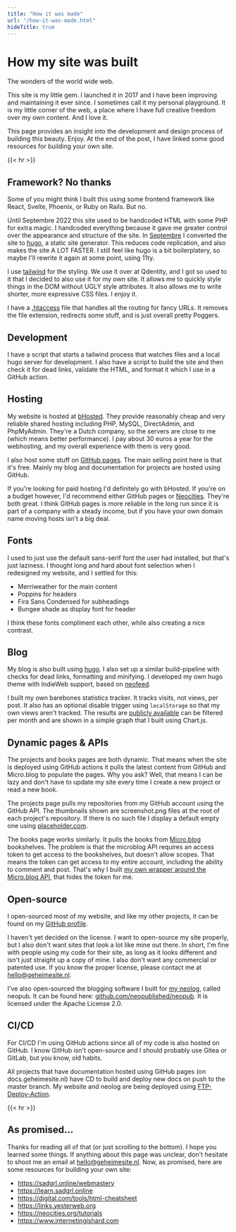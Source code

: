 ```yaml
---
title: "How it was made"
url: "/how-it-was-made.html"
hideTitle: true
---
```


<h1 class="mb-0">How my site was built</h1>
<p class="subtitle font-poppins font-semibold">The wonders of the world wide web.</p>

This site is my little gem. I launched it in 2017 and I have been improving and maintaining it ever since. I sometimes call it my personal playground. It is my little corner of the web, a place where I have full creative freedom over my own content. And I love it.

This page provides an insight into the development and design process of building this beauty. Enjoy. At the end of the post, I have linked some good resources for building your own site.

{{< hr >}}

## Framework? No thanks

Some of you might think I built this using some frontend framework like React, Svelte, Phoenix, or Ruby on Rails. But no.

Until Septembre 2022 this site used to be handcoded HTML with some PHP for extra magic. I handcoded everything because it gave me greater control over the appearance and structure of the site. In [Septembre](https://github.com/RobinBoers/geheimesite.nl/pull/3) I converted the site to [hugo](https://gohugo.io), a static site generator. This reduces code replication, and also makes the site A LOT FASTER. I still feel like hugo is a bit boilerplatery, so maybe I'll rewrite it again at some point, using 11ty.

I use [tailwind](https://tailwindcss.com) for the styling. We use it over at Qdentity, and I got so used to it that I decided to also use it for my own site. It allows me to quickly style things in the DOM without UGLY style attributes. It also allows me to write shorter, more expressive CSS files. I enjoy it.

I have a [.htaccess](https://github.com/RobinBoers/geheimesite.nl/blob/master/src/.htaccess) file that handles all the routing for fancy URLs. It removes the file extension, redirects some stuff, and is just overall pretty Poggers.

## Development

I have a script that starts a tailwind process that watches files and a local hugo server for development. I also have a script to build the site and then check it for dead links, validate the HTML, and format it which I use in a GitHub action.

## Hosting

My website is hosted at [bHosted](https://www.bhosted.nl/?ref=97f4c4a4b13e269e12cfd4f0352ba527). They provide reasonably cheap and very reliable shared hosting including PHP, MySQL, DirectAdmin, and PhpMyAdmin. They're a Dutch company, so the servers are close to me (which means better performance). I pay about 30 euros a year for the webhosting, and my overall experience with them is very good.

I also host some stuff on [GitHub pages](https://pages.github.com). The main selling point here is that it's free. Mainly my blog and documentation for projects are hosted using GitHub.

If you're looking for paid hosting I'd definitely go with bHosted. If you're on a budget however, I'd recommend either GitHub pages or [Neocities](https://neocities.org). They're both great. I think GitHub pages is more reliable in the long run since it is part of a company with a steady income, but if you have your own domain name moving hosts isn't a big deal.

## Fonts

I used to just use the default sans-serif font the user had installed, but that's just laziness. I thought long and hard about font selection when I redesigned my website, and I settled for this:

-   Merriweather for the main content
-   <span class="font-poppins">Poppins</span> for headers
-   <span class="font-fira">Fira Sans Condensed</span> for subheadings
-   <span class="font-display">Bungee shade</span> as display font for header

I think these fonts compliment each other, while also creating a nice contrast.

## Blog

My blog is also built using [hugo](https://gohugo.io). I also set up a similar build-pipeline with checks for dead links, formatting and minifying. I developed my own hugo theme with IndieWeb support, based on [neofeed](https://neofeed.dev).

I built my own barebones statistics tracker. It tracks visits, not views, per post. It also has an optional disable trigger using `localStorage` so that my own views aren't tracked. The results are [publicly available](/blog/stats) can be filtered per month and are shown in a simple graph that I built using Chart.js.

## Dynamic pages & APIs

The projects and books pages are both dynamic. That means when the site is deployed using GitHub actions it pulls the latest content from GitHub and Micro.blog to populate the pages. Why you ask? Well, that means I can be lazy and don't have to update my site every time I create a new project or read a new book.

The projects page pulls my repositories from my GitHub account using the GitHub API. The thumbnails shown are screenshot.png files at the root of each project's repository. If there is no such file I display a default empty one using [placeholder.com](https://placeholder.com).

The books page works similarly. It pulls the books from [Micro.blog](https://micro.blog) bookshelves. The problem is that the microblog API requires an access token to get access to the bookshelves, but doesn't allow scopes. That means the token can get access to my entire account, including the ability to comment and post. That's why I built [my own wrapper around the Micro.blog API](https://github.com/RobinBoers/api.geheimesite.nl/blob/master/books/README.md), that hides the token for me.

## Open-source

I open-sourced most of my website, and like my other projects, it can be found on my [GitHub profile](https://github.com/RobinBoers/geheimesite.nl).

I haven't yet decided on the license. I want to open-source my site properly, but I also don't want sites that look a lot like mine out there. In short, I'm fine with people using my code for their site, as long as it looks different and isn't just straight up a copy of mine. I also don't want any commercial or patented use. If you know the proper license, please contact me at [hello@geheimesite.nl](mailto:hello@geheimesite.nl).

I've also open-sourced the blogging software I built for [my neolog](https://micro.geheimesite.nl), called neopub. It can be found here: [github.com/neopublished/neopub](https://github.com/neopublished/neopub). It is licensed under the Apache License 2.0.

## CI/CD

For CI/CD I'm using GitHub actions since all of my code is also hosted on GitHub. I know GitHub isn't open-source and I should probably use Gitea or GitLab, but you know, old habits.

All projects that have documentation hosted using GitHub pages (on docs.geheimesite.nl) have CD to build and deploy new docs on push to the master branch. My website and neolog are being deployed using [FTP-Deploy-Action](https://github.com/marketplace/actions/ftp-deploy).

{{< hr >}}

## As promised...

Thanks for reading all of that (or just scrolling to the bottom). I hope you learned some things. If anything about this page was unclear, don't hesitate to shoot me an email at [hello@geheimesite.nl](mailto:hello@geheimesite.nl). Now, as promised, here are some resources for building your own site:

-   <https://sadgrl.online/webmastery>
-   <https://learn.sadgrl.online>
-   <https://digital.com/tools/html-cheatsheet>
-   <https://links.yesterweb.org>
-   <https://neocities.org/tutorials>
-   <https://www.internetingishard.com>
